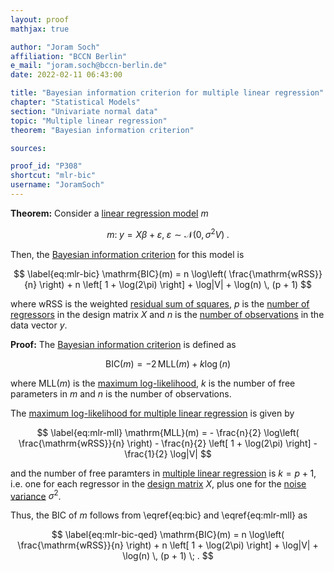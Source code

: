 ```yaml
---
layout: proof
mathjax: true

author: "Joram Soch"
affiliation: "BCCN Berlin"
e_mail: "joram.soch@bccn-berlin.de"
date: 2022-02-11 06:43:00

title: "Bayesian information criterion for multiple linear regression"
chapter: "Statistical Models"
section: "Univariate normal data"
topic: "Multiple linear regression"
theorem: "Bayesian information criterion"

sources:

proof_id: "P308"
shortcut: "mlr-bic"
username: "JoramSoch"
---
```



**Theorem:** Consider a [linear regression model](/D/mlr) $m$

$$ \label{eq:mlr}
m: \; y = X\beta + \varepsilon, \; \varepsilon \sim \mathcal{N}(0, \sigma^2 V) \; .
$$

Then, the [Bayesian information criterion](/D/bic) for this model is

$$ \label{eq:mlr-bic}
\mathrm{BIC}(m) = n \log\left( \frac{\mathrm{wRSS}}{n} \right) + n \left[ 1 + \log(2\pi) \right] + \log|V| + \log(n) \, (p + 1)
$$

where $\mathrm{wRSS}$ is the weighted [residual sum of squares](/D/rss), $p$ is the [number of regressors](/D/mlr) in the design matrix $X$ and $n$ is the [number of observations](/D/mlr) in the data vector $y$.


**Proof:** The [Bayesian information criterion](/D/bic) is defined as

$$ \label{eq:bic}
\mathrm{BIC}(m) = -2 \, \mathrm{MLL}(m) + k \log(n)
$$

where $\mathrm{MLL}(m)$ is the [maximum log-likelihood](/D/mll), $k$ is the number of free parameters in $m$ and $n$ is the number of observations.

The [maximum log-likelihood for multiple linear regression](/P/mlr-mll) is given by

$$ \label{eq:mlr-mll}
\mathrm{MLL}(m) = - \frac{n}{2} \log\left( \frac{\mathrm{wRSS}}{n} \right) - \frac{n}{2} \left[ 1 + \log(2\pi) \right] - \frac{1}{2} \log|V|
$$

and the number of free paramters in [multiple linear regression](/D/mlr) is $k = p + 1$, i.e. one for each regressor in the [design matrix](/D/mlr) $X$, plus one for the [noise variance](/D/mlr) $\sigma^2$.

Thus, the BIC of $m$ follows from \eqref{eq:bic} and \eqref{eq:mlr-mll} as

$$ \label{eq:mlr-bic-qed}
\mathrm{BIC}(m) = n \log\left( \frac{\mathrm{wRSS}}{n} \right) + n \left[ 1 + \log(2\pi) \right] + \log|V| + \log(n) \, (p + 1) \; .
$$